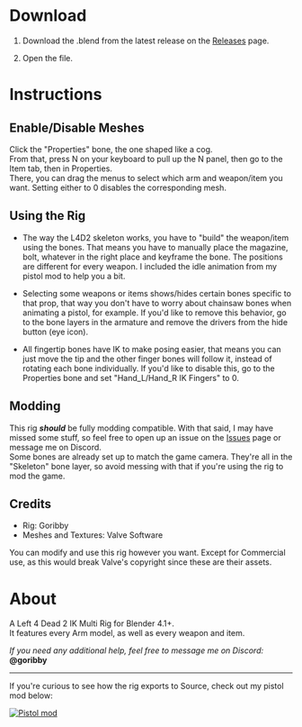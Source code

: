 # Download
1. Download the .blend from the latest release on the [Releases](https://github.com/goribby/L4D2-MultiRig/releases) page.

2. Open the file.

# Instructions

## Enable/Disable Meshes
Click the "Properties" bone, the one shaped like a cog. <br>
From that, press N on your keyboard to pull up the N panel, then go to the Item tab, then in Properties. <br>
There, you can drag the menus to select which arm and weapon/item you want. Setting either to 0 disables the corresponding mesh. <br>

## Using the Rig
- The way the L4D2 skeleton works, you have to "build" the weapon/item using the bones. That means you have to manually place the magazine, bolt, whatever in the right place and keyframe the bone. The positions are different for every weapon. I included the idle animation from my pistol mod to help you a bit.

- Selecting some weapons or items shows/hides certain bones specific to that prop, that way you don't have to worry about chainsaw bones when animating a pistol, for example. If you'd like to remove this behavior, go to the bone layers in the armature and remove the drivers from the hide button (eye icon).

- All fingertip bones have IK to make posing easier, that means you can just move the tip and the other finger bones will follow it, instead of rotating each bone individually. If you'd like to disable this, go to the Properties bone and set "Hand_L/Hand_R IK Fingers" to 0.

## Modding
This rig <b><i>should</i></b> be fully modding compatible. With that said, I may have missed some stuff, so feel free to open up an issue on the [Issues](https://github.com/goribby/L4D2-MultiRig/issues) page or message me on Discord. <br>
Some bones are already set up to match the game camera. They're all in the "Skeleton" bone layer, so avoid messing with that if you're using the rig to mod the game.

## Credits

- Rig: Goribby
- Meshes and Textures: Valve Software
    
You can modify and use this rig however you want. Except for Commercial use, as this would break Valve's copyright since these are their assets.

# About
A Left 4 Dead 2 IK Multi Rig for Blender 4.1+. <br>
It features every Arm model, as well as every weapon and item.

<i>If you need any additional help, feel free to message me on Discord:</i> <b>@goribby</b>

---
If you're curious to see how the rig exports to Source, check out my pistol mod below:

[![Pistol mod](http://img.youtube.com/vi/SeFOuWl7bZY/0.jpg)](https://youtu.be/SeFOuWl7bZY?si=nazp9xHaqjtE8Ypb "Pistol mod")
